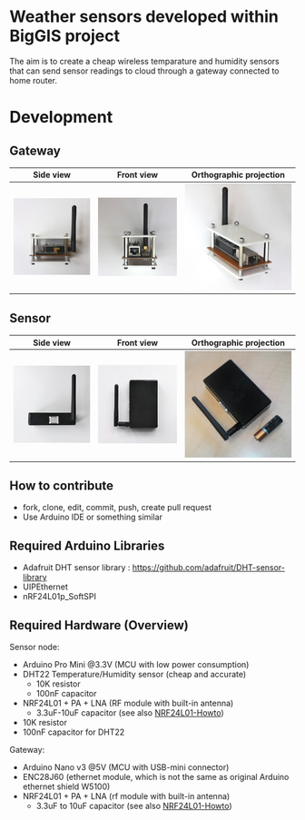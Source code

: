 # Weather sensors developed within BigGIS project

The aim is to create a cheap wireless temparature and humidity sensors that can send sensor readings to cloud through a gateway connected to home router.

# Development

## Gateway

[gw-ortho]: hw/gateway/gw-model-ortho.jpg
[gw-side]:  hw/gateway/gw-model-side.jpg
[gw-front]: hw/gateway/gw-model-front.jpg

 Side view  | Front view  | Orthographic projection
------------|-------------|------------------------
![gw-side]  | ![gw-front] | ![gw-ortho]

## Sensor

[se-ortho]: hw/sensor/sensor-model-ortho.jpg
[se-side]:  hw/sensor/sensor-model-side.jpg
[se-front]: hw/sensor/sensor-model-front.jpg

 Side view  | Front view  | Orthographic projection
------------|-------------|------------------------
![se-side]  | ![se-front] | ![se-ortho]


## How to contribute
- fork, clone, edit, commit, push, create pull request
- Use Arduino IDE or something similar

## Required Arduino Libraries
- Adafruit DHT sensor library : https://github.com/adafruit/DHT-sensor-library
- UIPEthernet
- nRF24L01p_SoftSPI

## Required Hardware (Overview)

Sensor node:
- Arduino Pro Mini @3.3V (MCU with low power consumption)
- DHT22 Temperature/Humidity sensor (cheap and accurate)
  - 10K resistor
  - 100nF capacitor
- NRF24L01 + PA + LNA (RF module with built-in antenna)
  - 3.3uF-10uF capacitor (see also [NRF24L01-Howto])
- 10K resistor
- 100nF capacitor for DHT22

Gateway:
- Arduino Nano v3 @5V (MCU with USB-mini connector)
- ENC28J60 (ethernet module, which is not the same as original Arduino ethernet shield W5100)
- NRF24L01 + PA + LNA (rf module with built-in antenna)
  - 3.3uF to 10uF capacitor (see also [NRF24L01-Howto])

[NRF24L01-Howto]: https://arduino-info.wikispaces.com/Nrf24L01-2.4GHz-HowTo
